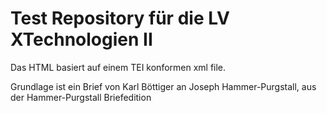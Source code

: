 # Test Repository für die LV XTechnologien II

Das HTML basiert auf einem TEI konformen xml file.

Grundlage ist ein Brief von Karl Böttiger an Joseph Hammer-Purgstall, aus der Hammer-Purgstall Briefedition